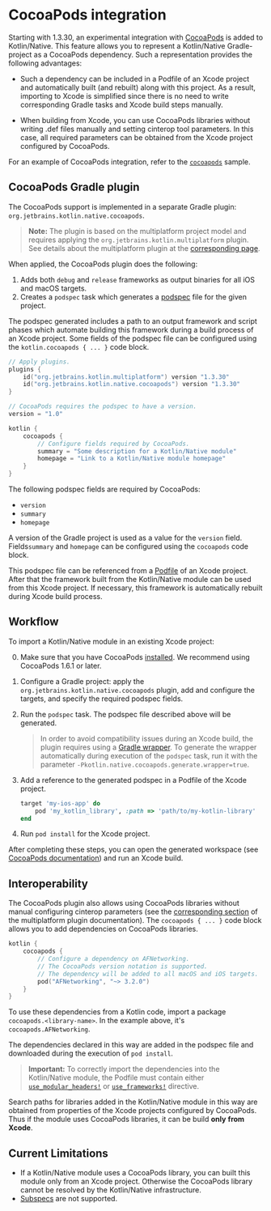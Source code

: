 # CocoaPods integration

Starting with 1.3.30, an experimental integration with [CocoaPods](https://cocoapods.org/) is added
to Kotlin/Native. This feature allows you to represent a Kotlin/Native Gradle-project as a
CocoaPods dependency. Such a representation provides the following advantages:

 - Such a dependency can be included in a Podfile of an Xcode project and automatically built (and rebuilt)
 along with this project. As a result, importing to Xcode is simplified since there is no need to
 write corresponding Gradle tasks and Xcode build steps manually.
 
 - When building from Xcode, you can use CocoaPods libraries without writing
 .def files manually and setting cinterop tool parameters. In this case, all required parameters can be
 obtained from the Xcode project configured by CocoaPods.

For an example of CocoaPods integration, refer to the
[`cocoapods`](https://github.com/JetBrains/kotlin-native/tree/master/samples/cocoapods) sample.

## CocoaPods Gradle plugin

The CocoaPods support is implemented in a separate Gradle plugin: `org.jetbrains.kotlin.native.cocoapods`.

> __Note:__ The plugin is based on the multiplatform project model and requires applying the
`org.jetbrains.kotlin.multiplatform` plugin. See details about the multiplatform plugin at
the [corresponding page](https://kotlinlang.org/docs/reference/building-mpp-with-gradle.html).

When applied, the CocoaPods plugin does the following:

1. Adds both `debug` and `release` frameworks as output binaries for all iOS and macOS targets.
2. Creates a `podspec` task which generates a [podspec](https://guides.cocoapods.org/syntax/podspec.html)
file for the given project.

The podspec generated includes a path to an output framework and script phases which automate building
this framework during a build process of an Xcode project. Some fields of the podspec file can be
configured using the `kotlin.cocoapods { ... }` code block.



```kotlin
// Apply plugins.
plugins {
    id("org.jetbrains.kotlin.multiplatform") version "1.3.30"
    id("org.jetbrains.kotlin.native.cocoapods") version "1.3.30"
}

// CocoaPods requires the podspec to have a version.
version = "1.0"

kotlin {
    cocoapods {
        // Configure fields required by CocoaPods.
        summary = "Some description for a Kotlin/Native module"
        homepage = "Link to a Kotlin/Native module homepage"
    }
}
```



The following podspec fields are required by CocoaPods:
  - `version`
  - `summary`
  - `homepage`

A version of the Gradle project is used as a value for the `version` field.
Fields`summary` and `homepage` can be configured using the `cocoapods` code block.

This podspec file can be referenced from a [Podfile](https://guides.cocoapods.org/using/the-podfile.html)
of an Xcode project. After that the framework built from the Kotlin/Native module can be used from
this Xcode project. If necessary, this framework is automatically rebuilt during Xcode build process.

## Workflow

To import a Kotlin/Native module in an existing Xcode project:

0. Make sure that you have CocoaPods [installed](https://guides.cocoapods.org/using/getting-started.html#installation).
We recommend using CocoaPods 1.6.1 or later.

1. Configure a Gradle project: apply the `org.jetbrains.kotlin.native.cocoapods` plugin, add
and configure the targets, and specify the required podspec fields.

2. Run the `podspec` task. The podspec file described above will be generated.

    > In order to avoid compatibility issues during an Xcode build, the plugin requires using
    a [Gradle wrapper](https://docs.gradle.org/current/userguide/gradle_wrapper.html). 
    To generate the wrapper automatically during execution of the `podspec` task,
    run it with the parameter `-Pkotlin.native.cocoapods.generate.wrapper=true`.

3. Add a reference to the generated podspec in a Podfile of the Xcode project.



    ```ruby
    target 'my-ios-app' do
        pod 'my_kotlin_library', :path => 'path/to/my-kotlin-library'
    end
    ```



4. Run `pod install` for the Xcode project.
    
After completing these steps, you can
open the generated workspace (see [CocoaPods documentation](https://guides.cocoapods.org/using/using-cocoapods.html#installation))
and run an Xcode build.

## Interoperability

The CocoaPods plugin also allows using CocoaPods libraries without manual configuring cinterop
parameters (see the [corresponding section](https://kotlinlang.org/docs/reference/building-mpp-with-gradle.html#cinterop-support)
of the multiplatform plugin documentation). The `cocoapods { ... }` code block allows you to
add dependencies on CocoaPods libraries.



```kotlin
kotlin {
    cocoapods {
        // Configure a dependency on AFNetworking.
        // The CocoaPods version notation is supported.
        // The dependency will be added to all macOS and iOS targets.
        pod("AFNetworking", "~> 3.2.0")
    }
}
```



To use these dependencies from a Kotlin code, import a package `cocoapods.<library-name>`.
In the example above, it's `cocoapods.AFNetworking`.

The dependencies declared in this way are added in the podspec file and downloaded during
the execution of `pod install`.

> __Important:__ To correctly import the dependencies into the Kotlin/Native module, the
Podfile must contain either [`use_modular_headers!`](https://guides.cocoapods.org/syntax/podfile.html#use_modular_headers_bang)
or [`use_frameworks!`](https://guides.cocoapods.org/syntax/podfile.html#use_frameworks_bang)
directive.

Search paths for libraries added in the Kotlin/Native module in this way are obtained
from properties of the Xcode projects configured by CocoaPods. Thus if the module uses
CocoaPods libraries, it can be build __only__ __from__ __Xcode__.

## Current Limitations

 - If a Kotlin/Native module uses a CocoaPods library, you can built this module only from an Xcode project.
 Otherwise the CocoaPods library cannot be resolved by the Kotlin/Native infrastructure.
 - [Subspecs](https://guides.cocoapods.org/syntax/podspec.html#group_subspecs) are not supported.
